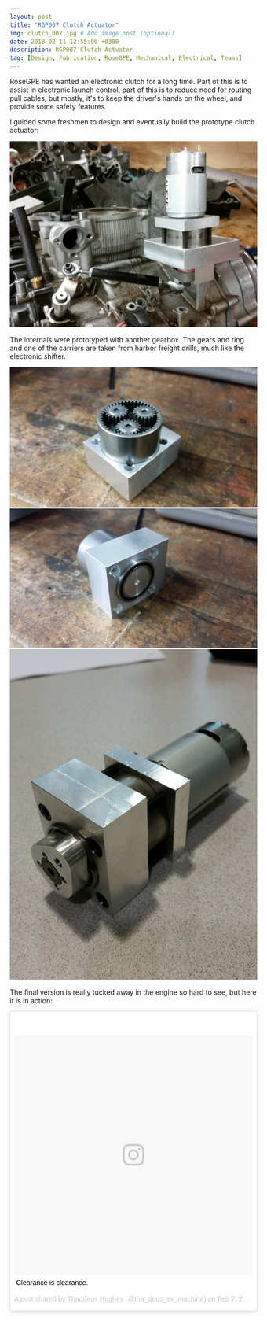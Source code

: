 ```yaml
---
layout: post
title: "RGP007 Clutch Actuator"
img: clutch_007.jpg # Add image post (optional)
date: 2018-02-11 12:55:00 +0300
description: RGP007 Clutch Actuator
tag: [Design, Fabrication, RoseGPE, Mechanical, Electrical, Teams]
---
```


RoseGPE has wanted an electronic clutch for a long time. Part of this is to assist in electronic launch control, part of this is to reduce need for routing pull cables, but mostly, it's to keep the driver's hands on the wheel, and provide some safety features.

I guided some freshmen to design and eventually build the prototype clutch actuator:

![Prototype](/assets/img/rgp-clutch/proto.jpg)

The internals were prototyped with another gearbox. The gears and ring and one of the carriers are taken from harbor freight drills, much like the electronic shifter.

![Gearbox](/assets/img/rgp-clutch/gbx1.jpg)
![Gearbox](/assets/img/rgp-clutch/gbx2.jpg)
![Gearbox](/assets/img/rgp-clutch/gbx3.jpg)

The final version is really tucked away in the engine so hard to see, but here it is in action:

<blockquote class="instagram-media" data-instgrm-captioned data-instgrm-permalink="https://www.instagram.com/p/Be69J7bFyJx/?utm_source=ig_embed" data-instgrm-version="9" style=" background:#FFF; border:0; border-radius:3px; box-shadow:0 0 1px 0 rgba(0,0,0,0.5),0 1px 10px 0 rgba(0,0,0,0.15); margin: 1px; max-width:540px; min-width:326px; padding:0; width:99.375%; width:-webkit-calc(100% - 2px); width:calc(100% - 2px);"><div style="padding:8px;"> <div style=" background:#F8F8F8; line-height:0; margin-top:40px; padding:50.0% 0; text-align:center; width:100%;"> <div style=" background:url(data:image/png;base64,iVBORw0KGgoAAAANSUhEUgAAACwAAAAsCAMAAAApWqozAAAABGdBTUEAALGPC/xhBQAAAAFzUkdCAK7OHOkAAAAMUExURczMzPf399fX1+bm5mzY9AMAAADiSURBVDjLvZXbEsMgCES5/P8/t9FuRVCRmU73JWlzosgSIIZURCjo/ad+EQJJB4Hv8BFt+IDpQoCx1wjOSBFhh2XssxEIYn3ulI/6MNReE07UIWJEv8UEOWDS88LY97kqyTliJKKtuYBbruAyVh5wOHiXmpi5we58Ek028czwyuQdLKPG1Bkb4NnM+VeAnfHqn1k4+GPT6uGQcvu2h2OVuIf/gWUFyy8OWEpdyZSa3aVCqpVoVvzZZ2VTnn2wU8qzVjDDetO90GSy9mVLqtgYSy231MxrY6I2gGqjrTY0L8fxCxfCBbhWrsYYAAAAAElFTkSuQmCC); display:block; height:44px; margin:0 auto -44px; position:relative; top:-22px; width:44px;"></div></div> <p style=" margin:8px 0 0 0; padding:0 4px;"> <a href="https://www.instagram.com/p/Be69J7bFyJx/?utm_source=ig_embed" style=" color:#000; font-family:Arial,sans-serif; font-size:14px; font-style:normal; font-weight:normal; line-height:17px; text-decoration:none; word-wrap:break-word;" target="_blank">Clearance is clearance.</a></p> <p style=" color:#c9c8cd; font-family:Arial,sans-serif; font-size:14px; line-height:17px; margin-bottom:0; margin-top:8px; overflow:hidden; padding:8px 0 7px; text-align:center; text-overflow:ellipsis; white-space:nowrap;">A post shared by <a href="https://www.instagram.com/tha_deus_ex_machina/?utm_source=ig_embed" style=" color:#c9c8cd; font-family:Arial,sans-serif; font-size:14px; font-style:normal; font-weight:normal; line-height:17px;" target="_blank"> Thaddeus Hughes</a> (@tha_deus_ex_machina) on <time style=" font-family:Arial,sans-serif; font-size:14px; line-height:17px;" datetime="2018-02-08T03:48:37+00:00">Feb 7, 2018 at 7:48pm PST</time></p></div></blockquote> <script async defer src="//www.instagram.com/embed.js"></script>